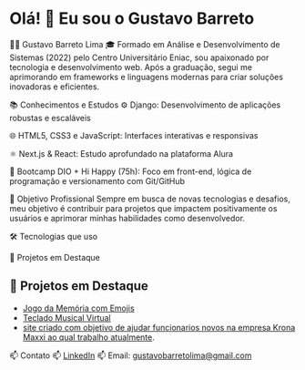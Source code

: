 # Olá! 👋 Eu sou o Gustavo Barreto

🧑‍💻 Gustavo Barreto Lima
🎓 Formado em Análise e Desenvolvimento de Sistemas (2022) pelo Centro Universitário Eniac, sou apaixonado por tecnologia e desenvolvimento web. Após a graduação, segui me aprimorando em frameworks e linguagens modernas para criar soluções inovadoras e eficientes.

📚 Conhecimentos e Estudos
⚙️ Django: Desenvolvimento de aplicações robustas e escaláveis

🌐 HTML5, CSS3 e JavaScript: Interfaces interativas e responsivas

⚛️ Next.js & React: Estudo aprofundado na plataforma Alura

🧠 Bootcamp DIO + Hi Happy (75h): Foco em front-end, lógica de programação e versionamento com Git/GitHub

🚀 Objetivo Profissional
Sempre em busca de novas tecnologias e desafios, meu objetivo é contribuir para projetos que impactem positivamente os usuários e aprimorar minhas habilidades como desenvolvedor.

🛠️ Tecnologias que uso

📌 Projetos em Destaque

## 📌 Projetos em Destaque
- [Jogo da Memória com Emojis](https://github.com/GustavoBarretoLima/jogo-da-memoria)
- [Teclado Musical Virtual](https://github.com/GustavoBarretoLima/js-music-keyboard-virtual)
- [site criado com objetivo de ajudar funcionarios novos na empresa Krona Maxxi ao qual trabalho atualmente](https://kronatec.github.io/procedimentos/index.html).

📫 Contato
📫 [LinkedIn](https://www.linkedin.com/in/gustavo-barreto-5341a9217)
📫 Email: gustavobarretolima@gmail.com
